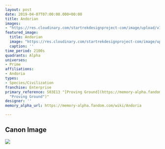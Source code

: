 ```yaml
---
layout: post
date: 2019-04-07T07:00:00.000+00:00
title: Andorian
images:
- "https://res.cloudinary.com/startrekdesignproject-com/image/upload/v1554864107/Andorian.png"
featured_image:
  title: Andorian
  image: "https://res.cloudinary.com/startrekdesignproject-com/image/upload/v1554864107/Andorian.png"
  caption: ''
time_period: 2100s
quadrants: Alpha
universes:
- Prime
affiliations:
- Andoria
types:
- Species/Civilization
franchise: Enterprise
primary_reference: S03E13 "[Proving Ground](https://memory-alpha.fandom.com/wiki/Proving_Ground
  "Proving Ground")"
designer: ''
memory_alpha_url: https://memory-alpha.fandom.com/wiki/Andoria

---
```

## Canon Image

![](https://res.cloudinary.com/startrekdesignproject-com/image/upload/v1554678338/Andorian1.jpg)